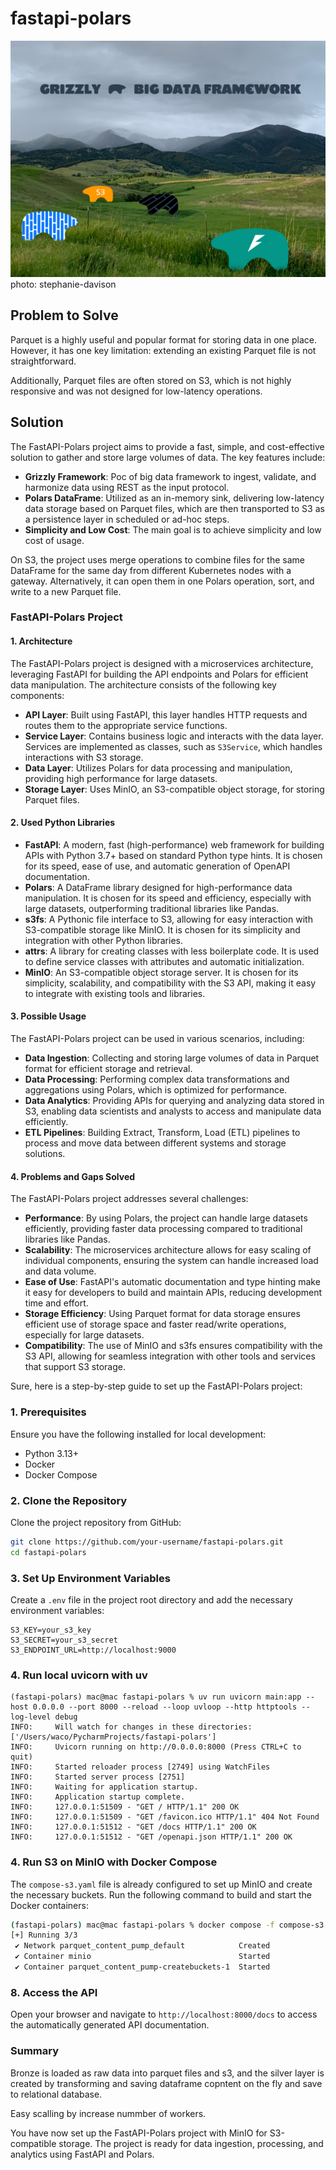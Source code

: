 # fastapi-polars

![fastapi-polars](/static/grizzly.jpg)
photo: stephanie-davison

## Problem to Solve

Parquet is a highly useful and popular format for storing data in one place. However, it has one key limitation: extending an existing Parquet file is not straightforward.

Additionally, Parquet files are often stored on S3, which is not highly responsive and was not designed for low-latency operations.

## Solution

The FastAPI-Polars project aims to provide a fast, simple, and cost-effective solution to gather and store large volumes of data. The key features include:

- **Grizzly Framework**: Poc of big data framework to ingest, validate, and harmonize data using REST as the input protocol.
- **Polars DataFrame**: Utilized as an in-memory sink, delivering low-latency data storage based on Parquet files, which are then transported to S3 as a persistence layer in scheduled or ad-hoc steps.
- **Simplicity and Low Cost**: The main goal is to achieve simplicity and low cost of usage.

On S3, the project uses merge operations to combine files for the same DataFrame for the same day from different Kubernetes nodes with a gateway. Alternatively, it can open them in one Polars operation, sort, and write to a new Parquet file.

### FastAPI-Polars Project

#### 1. Architecture
The FastAPI-Polars project is designed with a microservices architecture, leveraging FastAPI for building the API endpoints and Polars for efficient data manipulation. The architecture consists of the following key components:
- **API Layer**: Built using FastAPI, this layer handles HTTP requests and routes them to the appropriate service functions.
- **Service Layer**: Contains business logic and interacts with the data layer. Services are implemented as classes, such as `S3Service`, which handles interactions with S3 storage.
- **Data Layer**: Utilizes Polars for data processing and manipulation, providing high performance for large datasets.
- **Storage Layer**: Uses MinIO, an S3-compatible object storage, for storing Parquet files.

#### 2. Used Python Libraries
- **FastAPI**: A modern, fast (high-performance) web framework for building APIs with Python 3.7+ based on standard Python type hints. It is chosen for its speed, ease of use, and automatic generation of OpenAPI documentation.
- **Polars**: A DataFrame library designed for high-performance data manipulation. It is chosen for its speed and efficiency, especially with large datasets, outperforming traditional libraries like Pandas.
- **s3fs**: A Pythonic file interface to S3, allowing for easy interaction with S3-compatible storage like MinIO. It is chosen for its simplicity and integration with other Python libraries.
- **attrs**: A library for creating classes with less boilerplate code. It is used to define service classes with attributes and automatic initialization.
- **MinIO**: An S3-compatible object storage server. It is chosen for its simplicity, scalability, and compatibility with the S3 API, making it easy to integrate with existing tools and libraries.

#### 3. Possible Usage
The FastAPI-Polars project can be used in various scenarios, including:
- **Data Ingestion**: Collecting and storing large volumes of data in Parquet format for efficient storage and retrieval.
- **Data Processing**: Performing complex data transformations and aggregations using Polars, which is optimized for performance.
- **Data Analytics**: Providing APIs for querying and analyzing data stored in S3, enabling data scientists and analysts to access and manipulate data efficiently.
- **ETL Pipelines**: Building Extract, Transform, Load (ETL) pipelines to process and move data between different systems and storage solutions.

#### 4. Problems and Gaps Solved
The FastAPI-Polars project addresses several challenges:
- **Performance**: By using Polars, the project can handle large datasets efficiently, providing faster data processing compared to traditional libraries like Pandas.
- **Scalability**: The microservices architecture allows for easy scaling of individual components, ensuring the system can handle increased load and data volume.
- **Ease of Use**: FastAPI's automatic documentation and type hinting make it easy for developers to build and maintain APIs, reducing development time and effort.
- **Storage Efficiency**: Using Parquet format for data storage ensures efficient use of storage space and faster read/write operations, especially for large datasets.
- **Compatibility**: The use of MinIO and s3fs ensures compatibility with the S3 API, allowing for seamless integration with other tools and services that support S3 storage.

Sure, here is a step-by-step guide to set up the FastAPI-Polars project:

### 1. Prerequisites
Ensure you have the following installed for local development:
- Python 3.13+
- Docker
- Docker Compose

### 2. Clone the Repository
Clone the project repository from GitHub:
```bash
git clone https://github.com/your-username/fastapi-polars.git
cd fastapi-polars
```

### 3. Set Up Environment Variables
Create a `.env` file in the project root directory and add the necessary environment variables:
```env
S3_KEY=your_s3_key
S3_SECRET=your_s3_secret
S3_ENDPOINT_URL=http://localhost:9000
```

### 4. Run local uvicorn with uv
```shell
(fastapi-polars) mac@mac fastapi-polars % uv run uvicorn main:app --host 0.0.0.0 --port 8000 --reload --loop uvloop --http httptools --log-level debug
INFO:     Will watch for changes in these directories: ['/Users/waco/PycharmProjects/fastapi-polars']
INFO:     Uvicorn running on http://0.0.0.0:8000 (Press CTRL+C to quit)
INFO:     Started reloader process [2749] using WatchFiles
INFO:     Started server process [2751]
INFO:     Waiting for application startup.
INFO:     Application startup complete.
INFO:     127.0.0.1:51509 - "GET / HTTP/1.1" 200 OK
INFO:     127.0.0.1:51509 - "GET /favicon.ico HTTP/1.1" 404 Not Found
INFO:     127.0.0.1:51512 - "GET /docs HTTP/1.1" 200 OK
INFO:     127.0.0.1:51512 - "GET /openapi.json HTTP/1.1" 200 OK
```

### 4. Run S3 on MinIO with Docker Compose
The `compose-s3.yaml` file is already configured to set up MinIO and create the necessary buckets. Run the following command to build and start the Docker containers:
```bash
(fastapi-polars) mac@mac fastapi-polars % docker compose -f compose-s3.yaml up -d
[+] Running 3/3
 ✔ Network parquet_content_pump_default            Created                                                                                                                                                                                    0.0s 
 ✔ Container minio                                 Started                                                                                                                                                                                    0.3s 
 ✔ Container parquet_content_pump-createbuckets-1  Started        
```

### 8. Access the API
Open your browser and navigate to `http://localhost:8000/docs` to access the automatically generated API documentation.

### Summary
Bronze is loaded as raw data into parquet files and s3, and the silver layer is created by transforming and saving dataframe copntent on the fly and save to relational database.

Easy scalling by increase nummber of workers.

You have now set up the FastAPI-Polars project with MinIO for S3-compatible storage. The project is ready for data ingestion, processing, and analytics using FastAPI and Polars.
